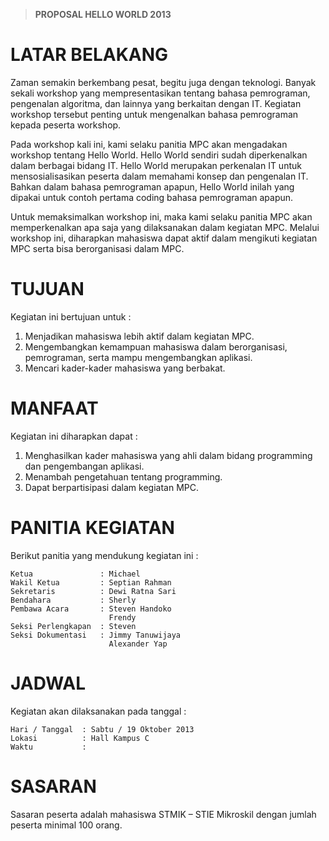 >   __PROPOSAL HELLO WORLD 2013__


LATAR BELAKANG
==============

Zaman semakin berkembang pesat, begitu juga dengan teknologi. Banyak sekali workshop yang mempresentasikan tentang bahasa
pemrograman, pengenalan algoritma, dan lainnya yang berkaitan dengan IT.
Kegiatan workshop tersebut penting untuk mengenalkan bahasa pemrograman
kepada peserta workshop.

Pada workshop kali ini, kami selaku panitia MPC akan mengadakan workshop
tentang Hello World. Hello World sendiri sudah diperkenalkan dalam berbagai
bidang IT. Hello World merupakan perkenalan IT untuk mensosialisasikan
peserta dalam memahami konsep dan pengenalan IT. Bahkan dalam bahasa
pemrograman apapun, Hello World inilah yang dipakai untuk contoh pertama
coding bahasa pemrograman apapun.

Untuk memaksimalkan workshop ini, maka kami selaku panitia MPC akan
memperkenalkan apa saja yang dilaksanakan dalam kegiatan MPC. Melalui
workshop ini, diharapkan mahasiswa dapat aktif dalam mengikuti kegiatan
MPC serta bisa berorganisasi dalam MPC.


TUJUAN
======

Kegiatan ini bertujuan untuk :

1.  Menjadikan mahasiswa lebih aktif dalam kegiatan MPC.
2.  Mengembangkan kemampuan mahasiswa dalam berorganisasi, pemrograman,
    serta mampu mengembangkan aplikasi.
3.  Mencari kader-kader mahasiswa yang berbakat.


MANFAAT
=======

Kegiatan ini diharapkan dapat :

1.  Menghasilkan kader mahasiswa yang ahli dalam bidang programming dan
    pengembangan aplikasi.
2.  Menambah pengetahuan tentang programming.
3.  Dapat berpartisipasi dalam kegiatan MPC.


PANITIA KEGIATAN
================

Berikut panitia yang mendukung kegiatan ini :

    Ketua               : Michael
    Wakil Ketua         : Septian Rahman
    Sekretaris          : Dewi Ratna Sari
    Bendahara           : Sherly
    Pembawa Acara       : Steven Handoko
                          Frendy
    Seksi Perlengkapan  : Steven
    Seksi Dokumentasi   : Jimmy Tanuwijaya
                          Alexander Yap


JADWAL
======

Kegiatan akan dilaksanakan pada tanggal :

    Hari / Tanggal  : Sabtu / 19 Oktober 2013
    Lokasi          : Hall Kampus C
    Waktu           :


SASARAN
=======

Sasaran peserta adalah mahasiswa STMIK – STIE Mikroskil dengan jumlah
peserta minimal 100 orang.
